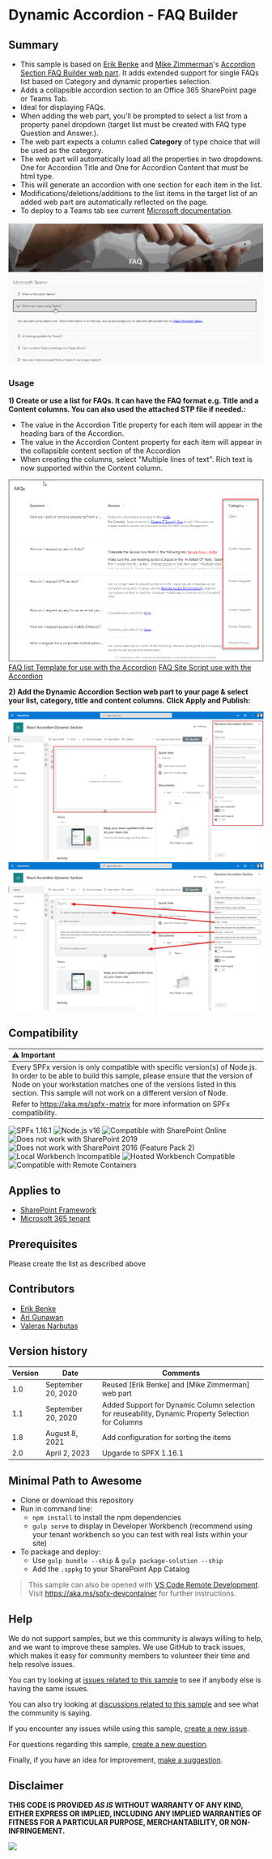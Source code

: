 # Dynamic Accordion - FAQ Builder

## Summary

- This sample is based on [Erik Benke](https://github.com/ejbenke) and [Mike Zimmerman](https://github.com/mikezimm)'s [Accordion Section FAQ Builder web part](https://github.com/pnp/sp-dev-fx-webparts/tree/main/samples/react-accordion-section). It adds extended support for single FAQs list based on Category and dynamic properties selection.
- Adds a collapsible accordion section to an Office 365 SharePoint page or Teams Tab.
- Ideal for displaying FAQs.
- When adding the web part, you'll be prompted to select a list from a property panel dropdown (target list must be created with FAQ type Question and Answer.).
- The web part expects a column called **Category** of type choice that will be used as the category.
- The web part will automatically load all the properties in two dropdowns. One for Accordion Title and One for Accordion Content that must be html type.
- This will generate an accordion with one section for each item in the list.
- Modifications/deletions/additions to the list items in the target list of an added web part are automatically reflected on the page.
- To deploy to a Teams tab see current [Microsoft documentation](https://learn.microsoft.com/sharepoint/dev/spfx/web-parts/get-started/using-web-part-as-ms-teams-tab).

![Web Part in Action](./assets/react-accordion-section.gif)

### Usage

**1) Create or use a list for FAQs.  It can have the FAQ format e.g. Title and a Content columns. You can also used the attached STP file if needed.:**

- The value in the Accordion Title property for each item will appear in the heading bars of the Accordion.
- The value in the Accordion Content property for each item will appear in the collapsible content section of the Accordion
- When creating the columns, select "Multiple lines of text". Rich text is now supported within the Content column.

![Create list for use with the Accordion](./assets/FAQsList.png)
[FAQ list Template for use with the Accordion](./assets/FAQsList.stp)
[FAQ Site Script  use with the Accordion](./assets/FAQsList.json)

**2) Add the Dynamic Accordion Section web part to your page & select your list, category, title and content columns. Click Apply and Publish:**

![Select list and other properties from property panel for use with the Accordion](./assets/AccordionSettings4.png)
![Completed properties.](./assets/AccordionSettings3.png)

## Compatibility

| :warning: Important          |
|:---------------------------|
| Every SPFx version is only compatible with specific version(s) of Node.js. In order to be able to build this sample, please ensure that the version of Node on your workstation matches one of the versions listed in this section. This sample will not work on a different version of Node.|
|Refer to <https://aka.ms/spfx-matrix> for more information on SPFx compatibility.   |

![SPFx 1.16.1](https://img.shields.io/badge/SPFx-1.16.1-green.svg)
![Node.js v16](https://img.shields.io/badge/Node.js-v16-green.svg) 
![Compatible with SharePoint Online](https://img.shields.io/badge/SharePoint%20Online-Compatible-green.svg)
![Does not work with SharePoint 2019](https://img.shields.io/badge/SharePoint%20Server%202019-Incompatible-red.svg "SharePoint Server 2019 requires SPFx 1.4.1 or lower")
![Does not work with SharePoint 2016 (Feature Pack 2)](https://img.shields.io/badge/SharePoint%20Server%202016%20(Feature%20Pack%202)-Incompatible-red.svg "SharePoint Server 2016 Feature Pack 2 requires SPFx 1.1")
![Local Workbench Incompatible](https://img.shields.io/badge/Local%20Workbench-Incompatible-red.svg "The solution requires access to a hosted SharePoint list")
![Hosted Workbench Compatible](https://img.shields.io/badge/Hosted%20Workbench-Compatible-green.svg)
![Compatible with Remote Containers](https://img.shields.io/badge/Remote%20Containers-Compatible-green.svg)

## Applies to

* [SharePoint Framework](https://learn.microsoft.com/sharepoint/dev/spfx/sharepoint-framework-overview)
* [Microsoft 365 tenant](https://learn.microsoft.com/sharepoint/dev/spfx/set-up-your-development-environment)


## Prerequisites

Please create the list as described above

## Contributors

* [Erik Benke](https://github.com/ejbenke)
* [Ari Gunawan](https://github.com/AriGunawan)
* [Valeras Narbutas](https://github.com/ValerasNarbutas)

## Version history

| Version | Date               | Comments                                                                                            |
| ------- | ------------------ | --------------------------------------------------------------------------------------------------- |
| 1.0     | September 20, 2020 | Reused [Erik Benke] and [Mike Zimmerman] web part                                                   |
| 1.1     | September 20, 2020 | Added Support for Dynamic Column selection for reuseability, Dynamic Property Selection for Columns |
| 1.8     | August 8, 2021     | Add configuration for sorting the items                                                             |
| 2.0     | April 2, 2023      | Upgarde to SPFX 1.16.1                                                                               |



## Minimal Path to Awesome

- Clone or download this repository
- Run in command line:
  - `npm install` to install the npm dependencies
  - `gulp serve` to display in Developer Workbench (recommend using your tenant workbench so you can test with real lists within your site)
- To package and deploy:
  - Use `gulp bundle --ship` & `gulp package-solution --ship`
  - Add the `.sppkg` to your SharePoint App Catalog

>  This sample can also be opened with [VS Code Remote Development](https://code.visualstudio.com/docs/remote/remote-overview). Visit https://aka.ms/spfx-devcontainer for further instructions.

## Help

We do not support samples, but we this community is always willing to help, and we want to improve these samples. We use GitHub to track issues, which makes it easy for  community members to volunteer their time and help resolve issues.


You can try looking at [issues related to this sample](https://github.com/pnp/sp-dev-fx-webparts/labels/react-accordion-dynamic-section) to see if anybody else is having the same issues.

You can also try looking at [discussions related to this sample](https://github.com/pnp/sp-dev-fx-webparts/discussions?discussions_q=react-accordion-dynamic-section) and see what the community is saying.

If you encounter any issues while using this sample, [create a new issue](https://github.com/pnp/sp-dev-fx-webparts/issues/new?assignees=&labels=Needs%3A+Triage+%3Amag%3A%2Ctype%3Abug-suspected%2Csample%3A%20react-accordion-dynamic-section&template=bug-report.yml&sample=react-accordion-dynamic-section&authors=@mikezimm%20@jyasir%20@AriGunawan&title=react-accordion-dynamic-section%20-%20).

For questions regarding this sample, [create a new question](https://github.com/pnp/sp-dev-fx-webparts/issues/new?assignees=&labels=Needs%3A+Triage+%3Amag%3A%2Ctype%3Aquestion%2Csample%3A%20react-accordion-dynamic-section&template=question.yml&sample=react-accordion-dynamic-section&authors=@mikezimm%20@jyasir%20@AriGunawan&title=react-accordion-dynamic-section%20-%20).

Finally, if you have an idea for improvement, [make a suggestion](https://github.com/pnp/sp-dev-fx-webparts/issues/new?assignees=&labels=Needs%3A+Triage+%3Amag%3A%2Ctype%3Aenhancement%2Csample%3A%20react-accordion-dynamic-section&template=question.yml&sample=react-accordion-dynamic-section&authors=@mikezimm%20@jyasir%20@AriGunawan&title=react-accordion-dynamic-section%20-%20).


## Disclaimer

**THIS CODE IS PROVIDED *AS IS* WITHOUT WARRANTY OF ANY KIND, EITHER EXPRESS OR IMPLIED, INCLUDING ANY IMPLIED WARRANTIES OF FITNESS FOR A PARTICULAR PURPOSE, MERCHANTABILITY, OR NON-INFRINGEMENT.**


<img src="https://m365-visitor-stats.azurewebsites.net/sp-dev-fx-webparts/samples/react-accordion-dynamic-section" />


